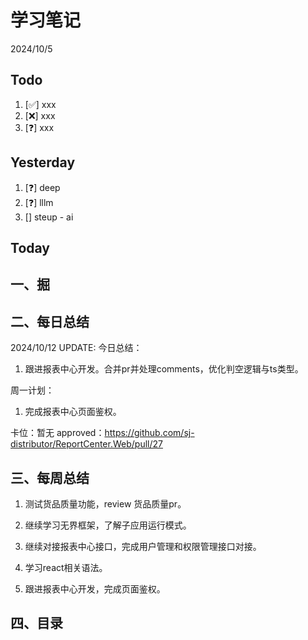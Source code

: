 # 学习笔记

2024/10/5

## Todo

1. [✅] xxx
2. [❌] xxx
3. [❓] xxx

## Yesterday

1. [❓] deep
2. [❓] lllm
3. [] steup - ai

## Today

## 一、掘

## 二、每日总结

2024/10/12 UPDATE:
今日总结：
1. 跟进报表中心开发。合并pr并处理comments，优化判空逻辑与ts类型。

周一计划：
1. 完成报表中心页面鉴权。

卡位：暂无
approved：https://github.com/sj-distributor/ReportCenter.Web/pull/27

## 三、每周总结

1. 测试货品质量功能，review 货品质量pr。

2. 继续学习无界框架，了解子应用运行模式。

3. 继续对接报表中心接口，完成用户管理和权限管理接口对接。



1. 学习react相关语法。
2. 跟进报表中心开发，完成页面鉴权。

## 四、目录